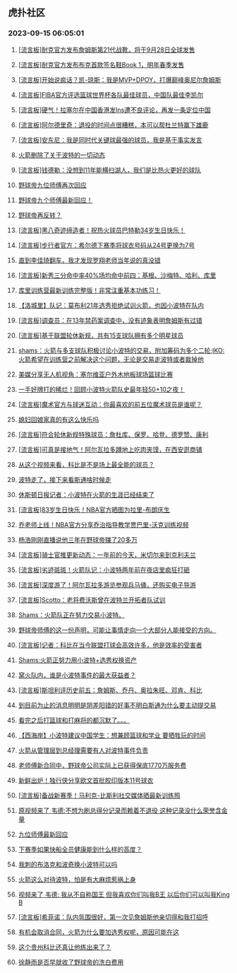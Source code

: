 ## 虎扑社区 
### 2023-09-15 06:05:01

1. [[流言板]耐克官方发布詹姆斯第21代战靴，将于9月28日全球发售](https://bbs.hupu.com/62105934.html)

2. [[流言板]耐克官方发布布克首款签名鞋Book 1，明年春季发售](https://bbs.hupu.com/62105861.html)

3. [[流言板]开始说疯话？凯-琼斯：我是MVP+DPOY，打爆巅峰奥尼尔詹姆斯](https://bbs.hupu.com/62106300.html)

4. [[流言板]FIBA官方评选篮球世界杯各队最佳球员，中国队最佳李凯尔](https://bbs.hupu.com/62106726.html)

5. [[流言板]硬气！拉塞尔在中国香港发Ins遭不良评论，再发一条定位中国](https://bbs.hupu.com/62103307.html)

6. [[流言板]阿尔德里奇：退役的时间点很糟糕，本可以帮杜兰特赢下雄鹿](https://bbs.hupu.com/62104936.html)

7. [[流言板]安东尼：我是同时代关键球最强的球员，我是基于事实发言](https://bbs.hupu.com/62106162.html)

8. [火箭删除了关于波特的一切动态](https://bbs.hupu.com/62103372.html)

9. [[流言板]钱德勒：没想到11年能横扫湖人，我们是比热火更好的球队](https://bbs.hupu.com/62104721.html)

10. [野球帝九位师傅再次回应](https://bbs.hupu.com/62103144.html)

11. [野球帝九个师傅最新回应！](https://bbs.hupu.com/62103387.html)

12. [野球帝再反转？](https://bbs.hupu.com/62103164.html)

13. [[流言板]黑八奇迹缔造者！祝热火球员巴特勒34岁生日快乐！](https://bbs.hupu.com/62104597.html)

14. [[流言板]步行者官方：希尔德下赛季将球衣号码从24号更换为7号](https://bbs.hupu.com/62106618.html)

15. [直到李佳琦翻车，我才发现罗翔老师当年说的真没错](https://bbs.hupu.com/62102006.html)

16. [[流言板]新秀三分命中率40%场均命中前四：基根、沙梅特、哈利、库里](https://bbs.hupu.com/62106556.html)

17. [库里训练营最新训练完整版！非常注重基本功练习！](https://bbs.hupu.com/62101574.html)

18. [【洛城里】队记：莫布利21年选秀拒绝试训火箭，也因小波特在队内](https://bbs.hupu.com/62103600.html)

19. [[流言板]调查员：在13年禁药案调查中，没有迹象表明詹姆斯有过错](https://bbs.hupu.com/62102956.html)

20. [[流言板]基于联盟轮休新规，共有15支球队拥有多个明星球员](https://bbs.hupu.com/62101315.html)

21. [shams：火箭与多支球队积极讨论小波特的交易，附加筹码为多个二轮;IKO:火箭希望在训练营之前解决这个问题，无论是交易走波特或者裁掉他](https://bbs.hupu.com/62107304.html)

22. [美媒分享无人机视角：塞尔维亚户外木地板球场篮球比赛](https://bbs.hupu.com/62106436.html)

23. [一手好牌打的稀烂！回顾小波特火箭队史最年轻50+10之夜！](https://bbs.hupu.com/62104498.html)

24. [[流言板]魔术官方与球迷互动：你最喜欢的前五位魔术球员是谁呢？](https://bbs.hupu.com/62106673.html)

25. [媳妇回娘家真的有这么快乐吗](https://bbs.hupu.com/62100589.html)

26. [[流言板]符合轮休新规特殊球员：詹杜库、保罗、哈登、德罗赞、康利](https://bbs.hupu.com/62100516.html)

27. [[流言板]可真是接地气！阿尔瓦拉多蹲地上吃肉夹馍，在西安逛商铺](https://bbs.hupu.com/62104231.html)

28. [从这个视频来看，科比是不是场上最全能的球员？](https://bbs.hupu.com/62100615.html)

29. [波特走了，接下来看斯通啥时候走](https://bbs.hupu.com/62104507.html)

30. [休斯顿日报记者：小波特在火箭的生涯已经结束了](https://bbs.hupu.com/62098514.html)

31. [[流言板]83岁生日快乐！NBA官方晒图为拉里-布朗庆生](https://bbs.hupu.com/62106467.html)

32. [乔老师上线！NBA官方分享乔治指导教学贾巴里-沃克训练视频](https://bbs.hupu.com/62101502.html)

33. [杨浩刚刚直播说他三年在野球帝赚了20多万](https://bbs.hupu.com/62105938.html)

34. [[流言板]骑士官推更新动态：一年前的今天，米切尔来到克利夫兰](https://bbs.hupu.com/62106341.html)

35. [[流言板]劣迹斑斑！火箭队记：小波特两年前在夜店里疯狂打砸](https://bbs.hupu.com/62101263.html)

36. [[流言板]深度游了！阿尔瓦拉多游览参观兵马俑，还购买电子导游](https://bbs.hupu.com/62103484.html)

37. [[流言板]Scotto：老将费沃斯曾在波特兰开拓者队试训](https://bbs.hupu.com/62104817.html)

38. [Shams：火箭队正在努力交易小波特。](https://bbs.hupu.com/62097446.html)

39. [野球帝师傅的这一份声明，可能让事情走向一个大部分人能接受的方向。](https://bbs.hupu.com/62107049.html)

40. [[流言板]记者：科比在当今联盟打球会高效许多，他是效率的受害者](https://bbs.hupu.com/62100629.html)

41. [Shams:火箭正努力用小波特+选秀权换资产](https://bbs.hupu.com/62097517.html)

42. [窝火队内，谁是小波特事件的最大获益者？](https://bbs.hupu.com/62103251.html)

43. [[流言板]斯坦利评历史前五：詹姆斯、乔丹、奥拉朱旺、邓肯、科比](https://bbs.hupu.com/62101072.html)

44. [到目前为止的消息明明是阴差阳错的好事不明白斯通为什么要主动提交易](https://bbs.hupu.com/62105586.html)

45. [看完之后打篮球和打麻将的都沉默了。。。](https://bbs.hupu.com/62105695.html)

46. [【西海岸】小波特建议中国学生：想兼顾篮球和学业 要牺牲玩的时间](https://bbs.hupu.com/62102394.html)

47. [火箭从管理层到总经理需要有人对波特事件负责](https://bbs.hupu.com/62104484.html)

48. [老师傅新合同中，野球帝公司实际上已获得保底1770万服务费](https://bbs.hupu.com/62105441.html)

49. [新鲜出炉！独行侠分享欧文首批胶印版本11号球衣](https://bbs.hupu.com/62102924.html)

50. [[流言板]备战新赛季！马利克-比斯利社交媒体晒最新训练照](https://bbs.hupu.com/62104801.html)

51. [原视频来了  韦德:不想为刷总得分记录而赖着不退役  这种记录没什么荣誉含金量](https://bbs.hupu.com/62098624.html)

52. [九位师傅最新回应](https://bbs.hupu.com/62103123.html)

53. [下赛季如果快船全员健康能到什么样的高度？](https://bbs.hupu.com/62107022.html)

54. [我刺的布洛克和波奇换小波特可以吗](https://bbs.hupu.com/62105169.html)

55. [火箭这么对待波特，怕是有大麻烦惹祸上身](https://bbs.hupu.com/62104956.html)

56. [视频来了  韦德: 我从不自称国王  但我喜欢你们叫我B王  以后你们可以叫我King B](https://bbs.hupu.com/62098774.html)

57. [[流言板]希菲诺：队内氛围很好，第一次见詹姆斯他亲切得和我打招呼](https://bbs.hupu.com/62100959.html)

58. [有机会取消合同，火箭为什么要加选秀权呢，原因可能在这](https://bbs.hupu.com/62105785.html)

59. [这个贵州科比还真让他练出来了？](https://bbs.hupu.com/62101338.html)

60. [徐静雨是否早就收了野球帝的洗白费用](https://bbs.hupu.com/62106247.html)

